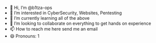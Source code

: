 - 👋 Hi, I’m @b1tza-ops
- 👀 I’m interested in CyberSecurity, Websites, Pentesting
- 🌱 I’m currently learning all of the above
- 💞️ I’m looking to collaborate on everything to get hands on experience
- 📫 How to reach me here send me an email
- 😄 Pronouns: 1
  

<!---
b1tza-ops/b1tza-ops is a ✨ special ✨ repository because its `README.md` (this file) appears on your GitHub profile.
You can click the Preview link to take a look at your changes.
--->

